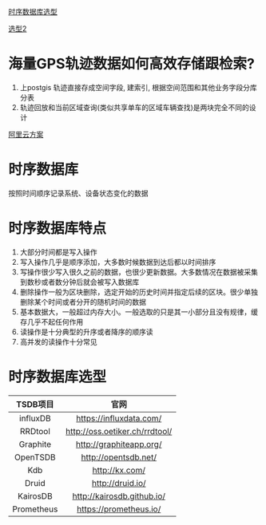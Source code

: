 [时序数据库选型](https://www.cnblogs.com/WeaRang/p/12421842.html)

[选型2](https://zhuanlan.zhihu.com/p/401091093)

# 海量GPS轨迹数据如何高效存储跟检索?

1. 上postgis 轨迹直接存成空间字段, 建索引, 根据空间范围和其他业务字段分库分表
2. 轨迹回放和当前区域查询(类似共享单车的区域车辆查找)是两块完全不同的设计

[阿里云方案](https://developer.aliyun.com/article/74460)

# 时序数据库

按照时间顺序记录系统、设备状态变化的数据

# 时序数据库特点

1. 大部分时间都是写入操作
2. 写入操作几乎是顺序添加，大多数时候数据到达后都以时间排序
3. 写操作很少写入很久之前的数据，也很少更新数据。大多数情况在数据被采集到数秒或者数分钟后就会被写入数据库
4. 删除操作一般为区块删除，选定开始的历史时间并指定后续的区块。很少单独删除某个时间或者分开的随机时间的数据
5. 基本数据大，一般超过内存大小。一般选取的只是其一小部分且没有规律，缓存几乎不起任何作用
6. 读操作是十分典型的升序或者降序的顺序读
7. 高并发的读操作十分常见

# 时序数据库选型

|   TSDB项目   |                官网                |
|:----------:|:--------------------------------:| 
|  influxDB  |     https://influxdata.com/      |
|  RRDtool   |  http://oss.oetiker.ch/rrdtool/  | 
|  Graphite  |     http://graphiteapp.org/      | 
|  OpenTSDB  |       http://opentsdb.net/       |
|    Kdb     |            http://kx.com/        |       
|   Druid    |         http://druid.io/         |       
|  KairosDB  |    http://kairosdb.github.io/    |       
| Prometheus |      https://prometheus.io/      |       
